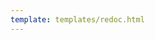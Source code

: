 ```yaml
---
template: templates/redoc.html
---
```


<redoc spec-url="{{base_path}}/apis/restapis/org-management.yaml" theme='{{redoc_theme}}'></redoc>
